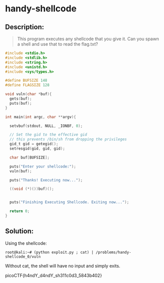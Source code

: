 # handy-shellcode

## Description:

> This program executes any shellcode that you give it. Can you spawn a shell and use that to read the flag.txt?

```c
#include <stdio.h>
#include <stdlib.h>
#include <string.h>
#include <unistd.h>
#include <sys/types.h>

#define BUFSIZE 148
#define FLAGSIZE 128

void vuln(char *buf){
  gets(buf);
  puts(buf);
}

int main(int argc, char **argv){

  setvbuf(stdout, NULL, _IONBF, 0);

  // Set the gid to the effective gid
  // this prevents /bin/sh from dropping the privileges
  gid_t gid = getegid();
  setresgid(gid, gid, gid);

  char buf[BUFSIZE];

  puts("Enter your shellcode:");
  vuln(buf);

  puts("Thanks! Executing now...");

  ((void (*)())buf)();


  puts("Finishing Executing Shellcode. Exiting now...");

  return 0;
}

```

## Solution:

Using the shellcode:

```console
root@kali:~# (python exploit.py ; cat) | /problems/handy-shellcode_0/vuln
```

Without cat, the shell will have no input and simply exits.

picoCTF{h4ndY_d4ndY_sh311c0d3_5843b402}
